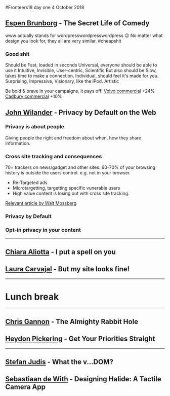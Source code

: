 #Fronteers18 day one 4 October 2018

## [Espen Brunborg](https://twitter.com/ebrunborg) - The Secret Life of Comedy
www actually stands for wordpresswordpresswordpress 😉
No matter what design you look for, they all are very similar. #cheapshit
### Good shit
Should be Fast, loaded in seconds
Universal, everyone should be able to use it
Intuitive,
Invisible,
User-centric,
Scientific
But also should be Slow, takes time to make a connection.
Individual, should feel it's made for you.
Surprising,
Impressive,
Visionary, like the iPod.
Artistic

Be bold & brave in your campaigns, it pays off!
[Volvo commercial](https://www.youtube.com/watch?v=M7FIvfx5J10) +24%
[Cadbury commercial](https://vimeo.com/62839747) +10%


## [John Wilander](https://twitter.com/johnwilander) - Privacy by Default on the Web
### Privacy is about people
Giving people the right and freedom about when, how they share information.

### Cross site tracking and consequences
70+ trackers on news/gadget and other sites.
60-70% of your browsing history is outside the users control. e.g. not in your browser.
- Re-Targeted ads
- Microtargetting, targetting specific vunerable users
- High value content is losing out with cross site tracking.

[Relevant article by Walt Mossberg](https://www.theverge.com/2017/1/18/14304276/walt-mossberg-online-ads-bad-business)


### Privacy by Default

### Opt-in privacy in your content

---

## [Chiara Aliotta](http://twitter.com/ChiaraAliotta) - I put a spell on you


## [Laura Carvajal](https://twitter.com/lc512k) - But my site looks fine!

---
# Lunch break

---

## [Chris Gannon](https://twitter.com/ChrisGannon) - The Almighty Rabbit Hole


## [Heydon Pickering](https://twitter.com/heydonworks) - Get Your Priorities Straight

---

## [Stefan Judis](https://twitter.com/stefanjudis) - What the v...DOM?


## [Sebastiaan de With](https://twitter.com/sdw) - Designing Halide: A Tactile Camera App
